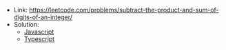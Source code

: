 - Link: https://leetcode.com/problems/subtract-the-product-and-sum-of-digits-of-an-integer/
- Solution:
  - [Javascript](index.js)
  - [Typescript](index.ts)